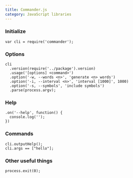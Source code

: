 ```yaml
---
title: Commander.js
category: JavaScript libraries
---
```


### Initialize

    var cli = require('commander');

### Options

    cli
      .version(require('../package').version)
      .usage('[options] <command>')
      .option('-w, --words <n>', 'generate <n> words')
      .option('-i, --interval <n>', 'interval [1000]', 1000)
      .option('-s, --symbols', 'include symbols')
      .parse(process.argv);

### Help

    .on('--help', function() {
      console.log('');
    })

### Commands

    cli.outputHelp();
    cli.args == ["hello"];

### Other useful things

    process.exit(0);


